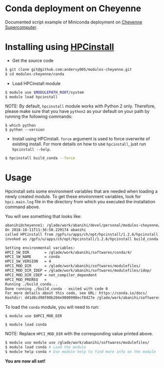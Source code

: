 # Conda deployment on Cheyenne
Documented script example of Miniconda deployment on [Cheyenne Supercomputer](https://www2.cisl.ucar.edu/resources/computational-systems/cheyenne).


# Installing using [HPCinstall](https://github.com/NCAR/HPCinstall)

- Get the source code
```bash
$ git clone git@github.com:andersy005/modules-cheyenne.git
$ cd modules-cheyenne/conda
```

- Load HPCinstall module
```bash
$ module use $MODULEPATH_ROOT/system
$ module load hpcinstall
```

NOTE: By default, `hpcinstall` module works with Python 2 only. Therefore, please make sure that you have `python2` as your default on your path by running the following commands:

    $ which python 
    $ python --version 

- Install using HPCinstall. `force` argument is used to force overwrite of existing install. For more details on how to use `hpcinstall`, just run `hpcinstall --help`. 

```bash
$ hpcinstall build_conda --force 
```

# Usage 

Hpcinstall sets some environment variables that are needed when loading a newly created module. 
To get these environment variables, look for `hpci.main.log` file in the directory from which you executed the installation command above.

You will see something that looks like:

```bash 
abanihi@cheyenne1: /glade/work/abanihi/devel/personal/modules-cheyenne/conda $ cat hpci.main.log
On 2018-10-11T11:36:58.229174 abanihi
called HPCinstall from /gpfs/u/apps/ch/opt/hpcinstall/1.2.6/hpcinstall.py
invoked as /gpfs/u/apps/ch/opt/hpcinstall/1.2.6/hpcinstall build_conda --force

Setting environmental variables:
HPCI_SW_DIR       = /glade/work/abanihi/softwares/conda/4/
HPCI_SW_NAME      = conda
HPCI_SW_VERSION   = 4
HPCI_MOD_DIR      = /glade/work/abanihi/softwares/modulefiles/
HPCI_MOD_DIR_IDEP = /glade/work/abanihi/softwares/modulefiles/idep/
HPCI_MOD_DIR_CDEP = not_compiler_dependent
HPCI_MOD_PREREQ   =
Running ./build_conda...
Done running ./build_conda - exited with code 0
For more details about this code, see URL: https://conda.io/docs/
Hashdir: d41d8cd98f00b204e9800998ecf8427e /glade/work/abanihi/softwares/conda/4
```

To load the `conda` module, you will need to run:

 `$ module use $HPCI_MOD_DIR`

 `$ module load conda`
  
  NOTE: Replace `HPCI_MOD_DIR` with the corresponding value printed above.

```bash
$ module use module use /glade/work/abanihi/softwares/modulefiles/
$ module load conda # Load the module
$ module help conda # Use module help to find more info on the module
```

**You are now all set!**